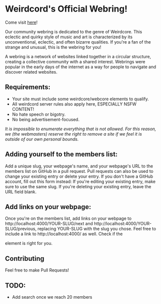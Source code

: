 # Weirdcord's Official Webring!

Come visit [here](https://weirdring.netlify.app/)!

Our community webring is dedicated to the genre of Weirdcore. This eclectic and quirky style of music and art is characterized by its unconventional, eclectic, and often bizarre qualities. If you're a fan of the strange and unusual, this is the webring for you!

A webring is a network of websites linked together in a circular structure, creating a collective community with a shared interest. Webrings were popular in the early days of the internet as a way for people to navigate and discover related websites.

## Requirements:

- Your site must include some weirdcore/webcore elements to qualify.
- All weirdcord server rules also apply here, ESPECIALLY NSFW CONTENT!
- No hate speech or bigotry.
- No being advertisement-focused. 

*It is impossible to enumerate everything that is not allowed. For this reason, we (the webmasters) reserve the right to remove a site if we feel it is outside of our own personal bounds.*

## Adding yourself to the members list:

Add a unique slug, your webpage's name, and your webpage's URL to the members list on GitHub in a pull request.
Pull requests can also be used to change your existing entry or delete your entry.
If you don't have a GitHub account, fill out this form instead:
If you're editing your existing entry, make sure to use the same slug. If you're deleting your existing entry, leave the URL field blank.

## Add links on your webpage:

Once you're on the members list, add links on your webpage to http://localhost:4000/YOUR-SLUG/next and http://localhost:4000/YOUR-SLUG/previous, replacing YOUR-SLUG with the slug you chose.
Feel free to include a link to http://localhost:4000/ as well.
Check if the <aside> element is right for you. 

## Contributing
Feel free to make Pull Requests!

# TODO:
- Add search once we reach 20 members